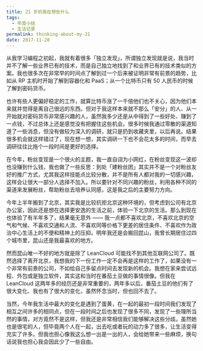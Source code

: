 ```yaml
---
title: 21 岁的我在想些什么
tags:
  - 年度小结
  - 生活记录
permalink: thinking-about-my-21
date: 2017-11-28
---
```


从我学习编程之初起，我就有着很多「独立发现」，所谓独立发现就是说，我当时并不了解一些业界已有的技术，而是自己独立地找到了和业界已有的技术类似的方案。我也很多次在非常早的时间点了解到过一个后来被证明非常有前景的趋势，比如从 RP 主机时开始了解到容器化和 PaaS；从一个比特币只有 50 人民币的时候了解到密码货币。

也许有些人更偏好稳定的工作，就算比特币涨了一千倍他们也不关心，因为他们本来就并觉得是离自己很远的东西。但对于我这样本来就不那么「安分」的人、从一开始就对密码货币非常感兴趣的人，虽然我多少还是从中得到了一些好处、赚到了一点钱，不过总体上还是感觉没有把握住这些机会。很多时候我通过零散的渠道知道了一些消息，但没有做较为深入的调研，就只是扔到收藏夹里，以后再说。结果很多机会就这样错过了，现在想一想，其实调研一下也不会花太多的时间，而早去调研往往比拖个一段时间是更好的选择。

在今年，粉丝变现是一个很火的主题，我一直自诩为小网红，在粉丝变现这一波却也没赚到什么钱，我也做了一些反思：到处「建粉丝团」其实并不是一个对粉丝友好的推广方式，尤其我这样技能点比较分散，并不是所有人都对我的一切感兴趣，这样会让很大一部分人选择不加入。所以要针对不同兴趣的粉丝，利用各种不同的渠道来发展粉丝，帮助粉丝去培养认同感，这是我之后的主要努力方向。

今年上半年搬到了北京，其实我是比较抗拒北京这种环境的，但考虑到公司有北京办公室，因此还是想在选择更安逸的生活之前，体验一下北京的生活。那么到现在也体验了有半年多了，结果毫无意外 —— 我一点都不喜欢北京，不喜欢北京的空气和气候、不喜欢交通和人流、不喜欢同等价格下更差的居住条件、不喜欢作为政治中心生活上的不便和精神上的压抑。明年我还是会搬回昆山，我曾长期居住过四个城市里，昆山还是我最喜欢的地方。

然而昆山唯一不好的地方就是除了 LeanCloud 可能找不到其他互联网公司了。既然选择了离开北京，我想我的下一份工作一定不会再是这样的工作了，如果没有一个非常有前景的公司，不如给自己多留点时间去发现新的机会。我想在家来尝试远程、外包或是独立软件，其实这和当时在番茄土豆做的事情很像。但我在 LeanCloud 这两年多的经历还是非常重要的，两年多以后，番茄土豆的他们有了很大变化、我也有了很大的变化，虽然怀念当时，但也回不去了。

当然，今年我生活中最大的变化是遇到了蛋黄，在一起的最初一段时间我们发现了相互之间许多的相同点，但在一段时间之后也发现了很多不同，发现了一些理所当然的事情，对方竟然不是这样，但我还是非常相信我们能够解决这些分歧。虽然她也是很宅的人，但毕竟两个人在一起，出去吃或者玩的动力多了很多，让生活变得充实了许多。但我也担心像我这么想一出是一出的人，会给她带来一些麻烦，换句话说我也担心我会因此少了一些自由。
